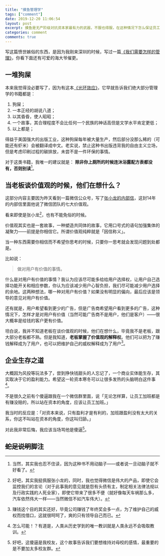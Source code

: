 ```yaml
---
title: "摸鱼管理学"
tags: ["comment"]
date: 2019-12-20 11:06:54
layout: post
excerpt: 摸鱼是无产阶级对抗资本家最有力的武器，不服也得服，在这种情况下怎么保证员工在充分摸鱼的条件下还能完成任务。
categories: comment
comments: true
---
```


写这篇愤世嫉俗的东西，是因为我刚来深圳的时候，写过一篇[《我们需要怎样的管理》](https://www.douban.com/note/713820435/)，你看下面还有可爱的海大爷催更。

## 一堆狗屎 ##

本来我觉得没必要写了，因为有这本[《光环效应》](https://book.douban.com/subject/2249558/)，它早就告诉我们绝大部分管理学的书籍都是：

1. 狗屎；
2. 一本正经的胡说八道；
3. 以其昏昏，使人昭昭；
4. 一个故事，其合理程度不会比任何一个民族的神话高但是文学水平肯定更低；
5. 以上都是；

得益于美国强大的出版工业，这种狗屎每年被大量生产，然后部分没那么稀的（可能还有虾米）会被翻译成中文。老实说，禁止这种书出版违背我的自由主义立场，但是考虑印刷过程的碳排放，未尝不是一件环保的事情。

对于这类书籍，我唯一的建议就是： **除非你上厕所的时候连沐浴露配方表都没有，否则别读**[^1]。

## 当老板谈价值观的时候，他们在想什么？ ##

这部分内容主要因为昨天看到一篇微信公众号，写了[张小龙的内部信](https://posts.careerengine.us/p/5dfb5b7fa3f1b828aa4c55eb)，这封14年的内部信里面他说了微信团队的七大价值观。

看来即使是张小龙[^2]，也有不能免俗的时候。

价值观其实也是一套故事，一种塑造共同体的故事，它用口号式的语句加强集体的凝聚力——前提是你相信它。所谓价值观纯粹就是「因信称义」。

当一种东西需要你相信而不希望你思考的时候，只要你一思考就会发现问题到处都是。

比如说：

> 做对用户有价值的事情。

什么是对用户有价值的事情？我认为应该尽可能多给给用户选择权，让用户自己选择功能开关和相应参数，你认为应该减少用户心智负担，我们尽可能减少用户选择的余地。这两种想法，哪一种对用户有价值？如果没有明显的偏向，最后应该是领导的意见对用户有价值。

还有就是，用户希望看到更少的广告，但是广告商希望用户看到更多的广告，这种情况下，怎样才是对用户有价值（当然可能广告商不是用户，他们是客户）——很大概率是给钱的客户更有价值。

坦白说，我并不知道老板在谈价值观的时候，他们在想什么，毕竟我不是老板，跟大部分老板都不熟。但是我知道，**老板掌握了价值观的解释权**。他们可以把为了赚钱解释成为了用户，也可以把维护自己的威权解释成为了用户[^3]。

## 企业生存之道 ##

大概因为风投等玩法多了，尝到挣快钱甜头的人忘记了，一个商业实体能生存，其实取决于它的盈利能力。希望这一轮资本寒冬可以让很多发热的头脑明白这件事[^4]。

不是很久之前有个傻逼跟我在一个微信群里面，说「无论怎样算，让员工加班都是有赚没赔的，所以站在资本的角度，应该让员工加班。」

我当时的反应是：「对资本来说，只有盈利才是有利的，加班跟盈利没有太大的关系，你这不叫站在资本的角度，你这叫归舔。」

对此我非常后悔，我应该当场骂他是傻逼[^5]。



## <del>蛇足说明</del>脚注 ##

[^1]: 当然，其实我也忍不住读，因为这种书不用动脑子——或者说一旦动脑子就不好看了。

[^2]: 好吧，其实我挺佩服张小龙的，同时，我也觉得微信是伟大的产品，即使它会监控我们的言论（对于此事我的意见就是怨有头债有主，制定相关法律法规以及行政实践的人死全家），即使它带来了很多不便（就好像每天车祸那么多，汽车依然伟大一样——当然微信不如汽车伟大）。

[^3]: 赚钱这个目的其实还好，毕竟公司赚钱了年终奖会多一点，为了维护自己的威权而找借口，这就很呵呵了，爽的只有领导自己而已。

[^4]: 怎么可能！？有道是，人类从历史学到的唯一教训就是人类永远不会吸取教训。

[^5]: 好吧，这傻逼是我校友，这个故事告诉我们要想维持对母校的感情，最重要的是不要加太多校友群。
